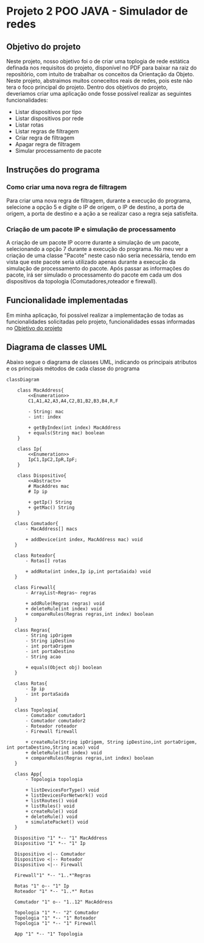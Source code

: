 # Projeto 2 POO JAVA - Simulador de redes

## Objetivo do projeto
Neste projeto, nosso objetivo foi o de criar uma toplogia de rede estática definada nos requisitos do projeto, disponível no PDF para baixar na raiz do repositório, com intuito de trabalhar os conceitos da Orientação da Objeto. Neste projeto, abstraimos muitos coneceitos reais de redes, pois este não tera o foco principal do projeto. Dentro dos objetivos do projeto, deveriamos criar uma aplicação onde fosse possível realizar as seguintes funcionalidades:

- Listar dispositivos por tipo
- Listar dispositivos por rede
- Listar rotas
- Listar regras de filtragem
- Criar regra de filtragem
- Apagar regra de filtragem
- Simular processamento de pacote

## Instruções do programa

### Como criar uma nova regra de filtragem
Para criar uma nova regra de filtragem, durante a execução do programa, selecione a opção 5 e digite o IP de origem, o IP de destino, a porta de origem, a porta de destino e a ação a se realizar caso a regra seja satisfeita.

### Criação de um pacote IP e simulação de processamento
A criação de um pacote IP ocorre durante a simulação de um pacote, selecionando a opção 7 durante a execução do programa. No meu ver a criação de uma classe "Pacote" neste caso não seria necessária, tendo em vista que este pacote seria utilizado apenas durante a execução da simulação de processamento do pacote. Após passar as informações do pacote, irá ser simulado o processamento do pacote em cada um dos dispositivos da topologia (Comutadores,roteador e firewall).

## Funcionalidade implementadas
Em minha aplicação, foi possível realizar a implementação de todas as funcionalidades solicitadas pelo projeto, funcionalidades essas informadas no [Objetivo do projeto](#objetivo-do-projeto)

## Diagrama de classes UML
Abaixo segue o diagrama de classes UML, indicando os principais atributos e os principais métodos de cada classe do programa

```mermaid
classDiagram
    
    class MacAddress{
        <<Enumeration>>
        C1,A1,A2,A3,A4,C2,B1,B2,B3,B4,R,F
        
        - String: mac
        - int: index
        
        + getByIndex(int index) MacAddress
        + equals(String mac) boolean
    }
    
    class Ip{
        <<Enumeration>>
        IpC1,IpC2,IpR,IpF;
    }
    
    class Dispositivo{
        <<Abstract>>
        # MacAddres mac
        # Ip ip
        
        + getIp() String
        + getMac() String
    }        
    
   class Comutador{
       - MacAddress[] macs

       + addDevice(int index, MacAddress mac) void
   }
   
   class Roteador{
       - Rotas[] rotas
       
       + addRota(int index,Ip ip,int portaSaida) void
   }
   
   class Firewall{
       - ArrayList~Regras~ regras
       
       + addRule(Regras regras) void
       + deleteRule(int index) void
       + compareRules(Regras regras,int index) boolean
   }
   
   class Regras{
       - String ipOrigem
       - String ipDestino
       - int portaOrigem
       - int portaDestino
       - String acao
       
       + equals(Object obj) boolean
   }
   
   class Rotas{
       - Ip ip
       - int portaSaida
   }
   
   class Topologia{
       - Comutador comutador1
       - Comutador comutador2
       - Roteador roteador
       - Firewall firewall
       
       + createRule(String ipOrigem, String ipDestino,int portaOrigem, int portaDestino,String acao) void
       + deleteRule(int index) void
       + compareRules(Regras regras,int index) boolean
   }
   
   class App{
       - Topologia topologia
       
       + listDevicesForType() void
       + listDevicesForNetwork() void
       + listRoutes() void
       + listRules() void
       + createRule() void
       + deleteRule() void
       + simulatePacket() void
   }
   
   Dispositivo "1" *-- "1" MacAddress
   Dispositivo "1" *-- "1" Ip
   
   Dispositivo <|-- Comutador
   Dispositivo <|-- Roteador
   Dispositivo <|-- Firewall
   
   Firewall"1" *-- "1..*"Regras
   
   Rotas "1" o-- "1" Ip
   Roteador "1" *-- "1..*" Rotas
   
   Comutador "1" o-- "1..12" MacAddress
   
   Topologia "1" *-- "2" Comutador
   Topologia "1" *-- "1" Roteador
   Topologia "1" *-- "1" Firewall
   
   App "1" *-- "1" Topologia
        

```

